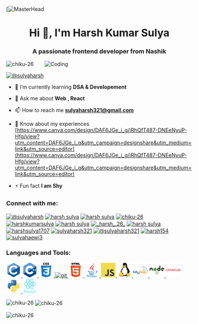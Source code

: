 [![MasterHead](https://user-images.githubusercontent.com/74038190/225813708-98b745f2-7d22-48cf-9150-083f1b00d6c9.gif)
<h1 align="center">Hi 👋, I'm Harsh Kumar Sulya</h1>
<h3 align="center">A passionate frontend developer from Nashik</h3>
<img align="right" alt="Coding" width="400" src="https://user-images.githubusercontent.com/69011963/137184767-79a13ec7-1bb3-4341-a6da-3a149c9c159a.gif">

<p align="left"> <img src="https://komarev.com/ghpvc/?username=chiku-26&label=Profile%20views&color=0e75b6&style=flat" alt="chiku-26" /> </p>

<p align="left"> <a href="https://twitter.com/@sulyaharsh" target="blank"><img src="https://img.shields.io/twitter/follow/@sulyaharsh?logo=twitter&style=for-the-badge" alt="@sulyaharsh" /></a> </p>

- 🌱 I’m currently learning **DSA & Developement**

- 💬 Ask me about **Web , React**

- 📫 How to reach me **sulyaharsh321@gmail.com**

- 📄 Know about my experiences [https://www.canva.com/design/DAF6JGe_i_g/iRhQfT487-DNEeNyuP-Hfg/view?utm_content=DAF6JGe_i_g&utm_campaign=designshare&utm_medium=link&utm_source=editor](https://www.canva.com/design/DAF6JGe_i_g/iRhQfT487-DNEeNyuP-Hfg/view?utm_content=DAF6JGe_i_g&utm_campaign=designshare&utm_medium=link&utm_source=editor)

- ⚡ Fun fact **I am Shy**

<h3 align="left">Connect with me:</h3>
<p align="left">
<a href="https://twitter.com/@sulyaharsh" target="blank"><img align="center" src="https://raw.githubusercontent.com/rahuldkjain/github-profile-readme-generator/master/src/images/icons/Social/twitter.svg" alt="@sulyaharsh" height="30" width="40" /></a>
<a href="https://linkedin.com/in/harsh sulya" target="blank"><img align="center" src="https://raw.githubusercontent.com/rahuldkjain/github-profile-readme-generator/master/src/images/icons/Social/linked-in-alt.svg" alt="harsh sulya" height="30" width="40" /></a>
<a href="https://stackoverflow.com/users/harsh sulya" target="blank"><img align="center" src="https://raw.githubusercontent.com/rahuldkjain/github-profile-readme-generator/master/src/images/icons/Social/stack-overflow.svg" alt="harsh sulya" height="30" width="40" /></a>
<a href="https://codesandbox.com/chiku-26" target="blank"><img align="center" src="https://raw.githubusercontent.com/rahuldkjain/github-profile-readme-generator/master/src/images/icons/Social/codesandbox.svg" alt="chiku-26" height="30" width="40" /></a>
<a href="https://kaggle.com/harshkumarsulya" target="blank"><img align="center" src="https://raw.githubusercontent.com/rahuldkjain/github-profile-readme-generator/master/src/images/icons/Social/kaggle.svg" alt="harshkumarsulya" height="30" width="40" /></a>
<a href="https://fb.com/harsh sulya" target="blank"><img align="center" src="https://raw.githubusercontent.com/rahuldkjain/github-profile-readme-generator/master/src/images/icons/Social/facebook.svg" alt="harsh sulya" height="30" width="40" /></a>
<a href="https://instagram.com/_harsh_.26_" target="blank"><img align="center" src="https://raw.githubusercontent.com/rahuldkjain/github-profile-readme-generator/master/src/images/icons/Social/instagram.svg" alt="_harsh_.26_" height="30" width="40" /></a>
<a href="https://medium.com/harsh sulya" target="blank"><img align="center" src="https://raw.githubusercontent.com/rahuldkjain/github-profile-readme-generator/master/src/images/icons/Social/medium.svg" alt="harsh sulya" height="30" width="40" /></a>
<a href="https://www.youtube.com/c/harshsulya1707" target="blank"><img align="center" src="https://raw.githubusercontent.com/rahuldkjain/github-profile-readme-generator/master/src/images/icons/Social/youtube.svg" alt="harshsulya1707" height="30" width="40" /></a>
<a href="https://www.codechef.com/users/sulyaharsh321" target="blank"><img align="center" src="https://cdn.jsdelivr.net/npm/simple-icons@3.1.0/icons/codechef.svg" alt="sulyaharsh321" height="30" width="40" /></a>
<a href="https://www.hackerrank.com/@sulyaharsh321" target="blank"><img align="center" src="https://raw.githubusercontent.com/rahuldkjain/github-profile-readme-generator/master/src/images/icons/Social/hackerrank.svg" alt="@sulyaharsh321" height="30" width="40" /></a>
<a href="https://www.leetcode.com/harsh154" target="blank"><img align="center" src="https://raw.githubusercontent.com/rahuldkjain/github-profile-readme-generator/master/src/images/icons/Social/leet-code.svg" alt="harsh154" height="30" width="40" /></a>
<a href="https://auth.geeksforgeeks.org/user/sulyahaewi3" target="blank"><img align="center" src="https://raw.githubusercontent.com/rahuldkjain/github-profile-readme-generator/master/src/images/icons/Social/geeks-for-geeks.svg" alt="sulyahaewi3" height="30" width="40" /></a>
</p>

<h3 align="left">Languages and Tools:</h3>
<p align="left"> <a href="https://www.cprogramming.com/" target="_blank" rel="noreferrer"> <img src="https://raw.githubusercontent.com/devicons/devicon/master/icons/c/c-original.svg" alt="c" width="40" height="40"/> </a> <a href="https://www.w3schools.com/cpp/" target="_blank" rel="noreferrer"> <img src="https://raw.githubusercontent.com/devicons/devicon/master/icons/cplusplus/cplusplus-original.svg" alt="cplusplus" width="40" height="40"/> </a> <a href="https://www.w3schools.com/css/" target="_blank" rel="noreferrer"> <img src="https://raw.githubusercontent.com/devicons/devicon/master/icons/css3/css3-original-wordmark.svg" alt="css3" width="40" height="40"/> </a> <a href="https://git-scm.com/" target="_blank" rel="noreferrer"> <img src="https://www.vectorlogo.zone/logos/git-scm/git-scm-icon.svg" alt="git" width="40" height="40"/> </a> <a href="https://www.w3.org/html/" target="_blank" rel="noreferrer"> <img src="https://raw.githubusercontent.com/devicons/devicon/master/icons/html5/html5-original-wordmark.svg" alt="html5" width="40" height="40"/> </a> <a href="https://www.java.com" target="_blank" rel="noreferrer"> <img src="https://raw.githubusercontent.com/devicons/devicon/master/icons/java/java-original.svg" alt="java" width="40" height="40"/> </a> <a href="https://developer.mozilla.org/en-US/docs/Web/JavaScript" target="_blank" rel="noreferrer"> <img src="https://raw.githubusercontent.com/devicons/devicon/master/icons/javascript/javascript-original.svg" alt="javascript" width="40" height="40"/> </a> <a href="https://www.linux.org/" target="_blank" rel="noreferrer"> <img src="https://raw.githubusercontent.com/devicons/devicon/master/icons/linux/linux-original.svg" alt="linux" width="40" height="40"/> </a> <a href="https://www.mysql.com/" target="_blank" rel="noreferrer"> <img src="https://raw.githubusercontent.com/devicons/devicon/master/icons/mysql/mysql-original-wordmark.svg" alt="mysql" width="40" height="40"/> </a> <a href="https://nodejs.org" target="_blank" rel="noreferrer"> <img src="https://raw.githubusercontent.com/devicons/devicon/master/icons/nodejs/nodejs-original-wordmark.svg" alt="nodejs" width="40" height="40"/> </a> <a href="https://www.oracle.com/" target="_blank" rel="noreferrer"> <img src="https://raw.githubusercontent.com/devicons/devicon/master/icons/oracle/oracle-original.svg" alt="oracle" width="40" height="40"/> </a> <a href="https://www.python.org" target="_blank" rel="noreferrer"> <img src="https://raw.githubusercontent.com/devicons/devicon/master/icons/python/python-original.svg" alt="python" width="40" height="40"/> </a> <a href="https://reactjs.org/" target="_blank" rel="noreferrer"> <img src="https://raw.githubusercontent.com/devicons/devicon/master/icons/react/react-original-wordmark.svg" alt="react" width="40" height="40"/> </a> </p>

<p><img align="left" src="https://github-readme-stats.vercel.app/api/top-langs?username=chiku-26&show_icons=true&locale=en&layout=compact" alt="chiku-26" /></p>

<p>&nbsp;<img align="center" src="https://github-readme-stats.vercel.app/api?username=chiku-26&show_icons=true&locale=en" alt="chiku-26" /></p>

<p><img align="center" src="https://github-readme-streak-stats.herokuapp.com/?user=chiku-26&" alt="chiku-26" /></p>


